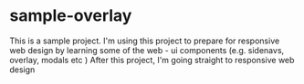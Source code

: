 # sample-overlay
This is a sample project. I'm using this project to prepare for responsive web design by learning some of the web - ui components (e.g. sidenavs, overlay, modals etc )  After this project, I'm going straight to responsive web design
